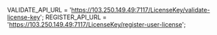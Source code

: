 VALIDATE_API_URL = 'https://103.250.149.49:7117/LicenseKey/validate-license-key';
REGISTER_API_URL = 'https://103.250.149.49:7117/LicenseKey/register-user-license';
